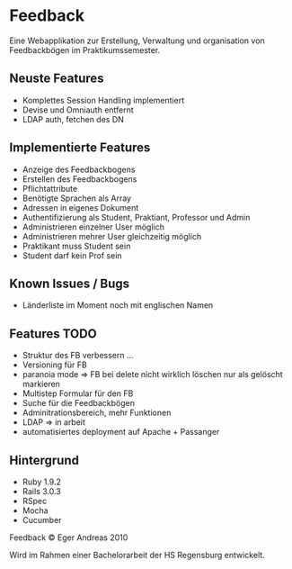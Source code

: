 Feedback
========

Eine Webapplikation zur Erstellung, Verwaltung und organisation von Feedbackbögen im Praktikumssemester.

Neuste Features
---------------

- Komplettes Session Handling implementiert
- Devise und Omniauth entfernt
- LDAP auth, fetchen des DN




Implementierte Features
-----------------------

- Anzeige des Feedbackbogens
- Erstellen des Feedbackbogens
- Pflichtattribute
- Benötigte Sprachen als Array
- Adressen in eigenes Dokument
- Authentifizierung als Student, Praktiant, Professor und Admin
- Administrieren einzelner User möglich
- Administrieren mehrer User gleichzeitig möglich
- Praktikant muss Student sein
- Student darf kein Prof sein

Known Issues / Bugs
-------------------

- Länderliste im Moment noch mit englischen Namen




Features TODO
-------------

- Struktur des FB verbessern ...
- Versioning für FB
- paranoia mode => FB bei delete nicht wirklich löschen nur als gelöscht markieren
- Multistep Formular für den FB
- Suche für die Feedbackbögen
- Adminitrationsbereich, mehr Funktionen
- LDAP => in arbeit
- automatisiertes deployment auf Apache + Passanger


Hintergrund
-----------

- Ruby 1.9.2
- Rails 3.0.3
- RSpec
- Mocha
- Cucumber

Feedback &copy; Eger Andreas 2010

Wird im Rahmen einer Bachelorarbeit der HS Regensburg entwickelt.

